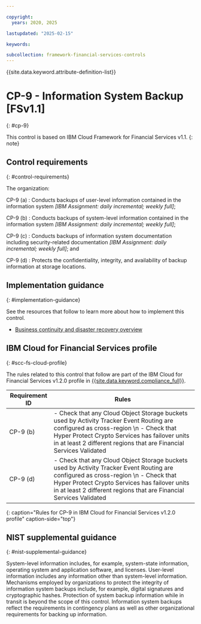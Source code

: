 ```yaml
---

copyright:
  years: 2020, 2025

lastupdated: "2025-02-15"

keywords:

subcollection: framework-financial-services-controls
---
```


{{site.data.keyword.attribute-definition-list}}

               
# CP-9 - Information System Backup [FSv1.1]
{: #cp-9}

This control is based on IBM Cloud Framework for Financial Services v1.1.
{: note}


## Control requirements
{: #control-requirements}

The organization:

CP-9 (a)
    : Conducts backups of user-level information contained in the information system _[IBM Assignment: daily incremental; weekly full]_;

CP-9 (b)
    : Conducts backups of system-level information contained in the information system _[IBM Assignment: daily incremental; weekly full]_;

CP-9 (c)
    : Conducts backups of information system documentation including security-related documentation _[IBM Assignment: daily incremental; weekly full]_; and

CP-9 (d)
    : Protects the confidentiality, integrity, and availability of backup information at storage locations.

## Implementation guidance
{: #implementation-guidance}

See the resources that follow to learn more about how to implement this control.

- [Business continuity and disaster recovery overview](/docs/framework-financial-services?topic=framework-financial-services-shared-bcdr)

## IBM Cloud for Financial Services profile
{: #scc-fs-cloud-profile}

The rules related to this control that follow are part of the IBM Cloud for Financial Services v1.2.0 profile in [{{site.data.keyword.compliance_full}}](/docs/security-compliance?topic=security-compliance-getting-started).

| Requirement ID | Rules |
|----------------|-------|
| CP-9 (b) | - Check that any Cloud Object Storage buckets used by Activity Tracker Event Routing are configured as cross-region \n - Check that Hyper Protect Crypto Services has failover units in at least 2 different regions that are Financial Services Validated | 
| CP-9 (d) | - Check that any Cloud Object Storage buckets used by Activity Tracker Event Routing are configured as cross-region \n - Check that Hyper Protect Crypto Services has failover units in at least 2 different regions that are Financial Services Validated | 
{: caption="Rules for CP-9 in IBM Cloud for Financial Services v1.2.0 profile" caption-side="top"}

## NIST supplemental guidance
{: #nist-supplemental-guidance}

System-level information includes, for example, system-state information, operating system and application software, and licenses. User-level information includes any information other than system-level information. Mechanisms employed by organizations to protect the integrity of information system backups include, for example, digital signatures and cryptographic hashes. Protection of system backup information while in transit is beyond the scope of this control. Information system backups reflect the requirements in contingency plans as well as other organizational requirements for backing up information.





